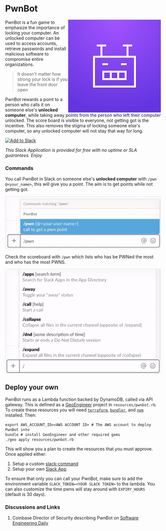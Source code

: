 # PwnBot

<img src="./assets/pwnbot.png" align="right" alt="PwnBot" />

PwnBot is a fun game to emphasize the importance of locking your computer. An unlocked computer can be used to access accounts, retrieve passwords and install malicious software to compromise entire organizations.

> It doesn't matter how strong your lock is if you leave the front door open

PwnBot rewards a point to a person who calls it on someone else's **unlocked computer**, while taking away points from the person who left their computer unlocked. The score board is visible to everyone, not getting got is the incentive. This also removes the stigma of locking someone else's computer, so any unlocked computer will not stay that way for long.

<a href="https://slack.com/oauth/authorize?scope=commands&client_id=2822474254.280303064630" target="_blank"><img alt="Add to Slack" height="40" width="139" src="https://platform.slack-edge.com/img/add_to_slack.png" srcset="https://platform.slack-edge.com/img/add_to_slack.png 1x, https://platform.slack-edge.com/img/add_to_slack@2x.png 2x" /></a>

*This Slack Application is provided for free with no uptime or SLA guarantees. Enjoy*

### Commands

You call PwnBot in Slack on someone else's **unlocked computer** with `/pwn @<your_name>`, this will give you a point. The aim is to get points while not getting got.

<img src="./assets/pwnbot-pwn.gif" alt="pwnbot pwn" />

Check the scoreboard with `/pwn` which lists who has be PWNed the most and who has the most PWNS.

<img src="./assets/pwnbot-pwnget.gif" alt="pwnbot pwn" />

## Deploy your own

PwnBot runs as a Lambda function backed by DynamoDB, called via API gateway. This is defined as a [GeoEngineer](https://github.com/coinbase/geoengineer) project in `resources/pwnbot.rb`. To create these resources you will need [`terraform`](https://www.terraform.io/intro/getting-started/install.html), [`bundler`](http://bundler.io/), and [`npm`](https://docs.npmjs.com/cli/install) installed. Then:

```
export AWS_ACCOUNT_ID=<AWS ACCOUNT ID> # The AWS account to deploy PwnBot into
bundle # install GeoEngineer and other required gems
./geo apply resources/pwnbot.rb
```

This will show you a plan to create the resources that you must approve. Once applied either:

1. Setup a custom [slack-command](https://api.slack.com/slash-commands)
2. Setup your own [Slack App](https://api.slack.com/apps)

To ensure that only you can call your PwnBot, make sure to add the environment variable `SLACK_TOKEN=<YOUR SLACK TOKEN>` to the lambda. You can also customize the time pwns will stay around with `EXPIRY_HOURS` (default is 30 days).

### Discussions and Links

1. Coinbase Director of Security describing PwnBot on [Software Engineering Daily](https://softwareengineeringdaily.com/2017/07/14/coinbase-security-with-philip-martin/)

